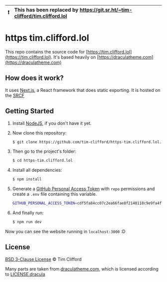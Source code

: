 

| :exclamation:  | This has been replaced by https://git.sr.ht/~tim-clifford/tim.clifford.lol  |
|----------------|:-------------------------------------------------------------------------------------------------------------------------------------------------------|


# https tim.clifford.lol

This repo contains the source code for
[https://tim.clifford.lol](https://tim.clifford.lol). It's based heavily on
[https://draculatheme.com](https://draculatheme.com)

## How does it work?

It uses [Next.js](https://nextjs.org/), a React framework that does static
exporting. It is hosted on the [SRCF](https://srcf.net)

## Getting Started

1. Install [NodeJS](http://nodejs.org/download/), if you don't have it yet.

2. Now clone this repository:

    ```sh
    $ git clone https://github.com/tim-clifford/https-tim.clifford.lol.git
    ```

3. Then go to the project's folder:

    ```sh
    $ cd https-tim.clifford.lol
    ```

4. Install all dependencies:

    ```sh
    $ npm install
    ```

5. Generate a [GitHub Personal Access Token](https://help.github.com/en/enterprise/2.17/user/authenticating-to-github/creating-a-personal-access-token-for-the-command-line) with `repo` permissions and create a `.env` file containing this variable.

    ```sh
    GITHUB_PERSONAL_ACCESS_TOKEN=cdf5fa84cc07c2ea66fae8f2140118c9e9fa4f55
    ```

6. And finally run:

    ```sh
    $ npm run dev
    ```

Now you can see the website running in `localhost:3000` :D

## License

[BSD 3-Clause License](./LICENSE) © Tim Clifford

Many parts are taken from [draculatheme.com](https://draculatheme.com), which
is licensed according to [LICENSE.dracula](./LICENSE.dracula)
